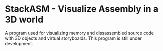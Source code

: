 # StackASM - Visualize Assembly in a 3D world

A program used for visualizing memory and dissassembled source code with 3D objects and virtual storyboards. This program is still under development.
